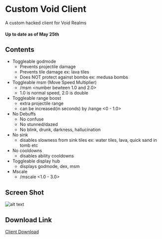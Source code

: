 # Custom Void Client
A custom hacked client for Void Realms

#### Up to date as of May 25th

## Contents
* Toggleable godmode
  * Prevents projectile damage
  * Prevents tile damage ex: lava tiles
  * Does NOT protect against bombs ex: medusa bombs
* Toggleable msm (Move Speed Multiplier)
  * /msm <number bewteen 1.0 and 2.0>
  * 1.0 is normal speed, 2.0 is double
* Toggleable range boost
  * extra projectile range
  * can be increased(in seconds) by /range <0 - 1.0>
* No Debuffs
  * No confuse
  * No stunned/dazed
  * No blink, drunk, darkness, hallucination
* No sink
  * disables slowness from sink tiles ex: water tiles, lava, quick sand in tomb etc
* No cooldowns
  * disables ability cooldowns
* Toggleable display hub
  * displays godmode, dex, msm
* Mscale
  * /mscale <1.0 - 3.0>

## Screen Shot
![alt text](https://github.com/NotLegend/VoidClient/blob/master/Hacks.PNG)
## Download Link
[Client Download](https://github.com/NotLegend/VoidClient/raw/master/CustomVoidClient.swf "Hacked Client")
